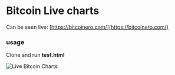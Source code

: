 # Bitcoin Live charts
Can be seen live: [https://bitcoinero.com/](https://bitcoinero.com/)

### usage
Clone and run **test.html**

![Live Bitcoin Charts](http://i.imgur.com/PhVaSPg.png)
